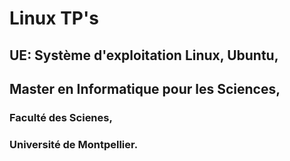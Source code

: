 # Linux TP's
## UE: Système d'exploitation Linux, Ubuntu,
## Master en Informatique pour les Sciences,
### Faculté des Scienes,
### Université de Montpellier.

